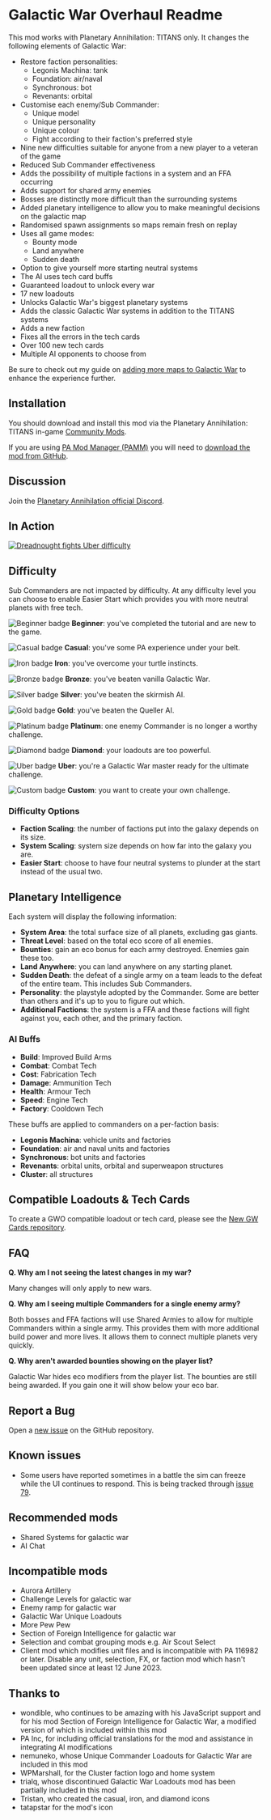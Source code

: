 # Galactic War Overhaul Readme

This mod works with Planetary Annihilation: TITANS only. It changes the following elements of Galactic War:

- Restore faction personalities:
  - Legonis Machina: tank
  - Foundation: air/naval
  - Synchronous: bot
  - Revenants: orbital
- Customise each enemy/Sub Commander:
  - Unique model
  - Unique personality
  - Unique colour
  - Fight according to their faction's preferred style
- Nine new difficulties suitable for anyone from a new player to a veteran of the game
- Reduced Sub Commander effectiveness
- Adds the possibility of multiple factions in a system and an FFA occurring
- Adds support for shared army enemies
- Bosses are distinctly more difficult than the surrounding systems
- Added planetary intelligence to allow you to make meaningful decisions on the galactic map
- Randomised spawn assignments so maps remain fresh on replay
- Uses all game modes:
  - Bounty mode
  - Land anywhere
  - Sudden death
- Option to give yourself more starting neutral systems
- The AI uses tech card buffs
- Guaranteed loadout to unlock every war
- 17 new loadouts
- Unlocks Galactic War's biggest planetary systems
- Adds the classic Galactic War systems in addition to the TITANS systems
- Adds a new faction
- Fixes all the errors in the tech cards
- Over 100 new tech cards
- Multiple AI opponents to choose from

Be sure to check out my guide on [adding more maps to Galactic War](https://planetaryannihilation.com/guides/galactic-war-difficulty-and-adding-more-maps/) to enhance the experience further.

## Installation

You should download and install this mod via the Planetary Annihilation: TITANS in-game [Community Mods](https://steamcommunity.com/sharedfiles/filedetails/?id=1417396826).

If you are using [PA Mod Manager (PAMM)](https://steamcommunity.com/sharedfiles/filedetails/?id=2631864717) you will need to [download the mod from GitHub](https://github.com/Quitch/GW-AI-Overhaul/releases/latest).

## Discussion

Join the [Planetary Annihilation official Discord](https://discord.gg/pa).

## In Action

[![Dreadnought fights Uber difficulty](https://i3.ytimg.com/vi/0S9D-8toEo4/hqdefault.jpg)](https://www.youtube.com/watch?v=0S9D-8toEo4&list=PLQJ47Ozz5Z8cVOG_LodEWRHtHcFSKBA3e)

## Difficulty

Sub Commanders are not impacted by difficulty. At any difficulty level you can choose to enable Easier Start which provides you with more neutral planets with free tech.

![Beginner badge](./ui/mods/com.pa.quitch.gwaioverhaul/shared/img/-1_beginner.png) **Beginner**: you've completed the tutorial and are new to the game.

![Casual badge](./ui/mods/com.pa.quitch.gwaioverhaul/shared/img/0_casual.png) **Casual**: you've some PA experience under your belt.

![Iron badge](./ui/mods/com.pa.quitch.gwaioverhaul/shared/img/1_iron.png) **Iron**: you've overcome your turtle instincts.

![Bronze badge](./ui/mods/com.pa.quitch.gwaioverhaul/shared/img/2_bronze.png) **Bronze**: you've beaten vanilla Galactic War.

![Silver badge](./ui/mods/com.pa.quitch.gwaioverhaul/shared/img/3_silver.png) **Silver**: you've beaten the skirmish AI.

![Gold badge](./ui/mods/com.pa.quitch.gwaioverhaul/shared/img/4_gold.png) **Gold**: you've beaten the Queller AI.

![Platinum badge](./ui/mods/com.pa.quitch.gwaioverhaul/shared/img/5_platinum.png) **Platinum**: one enemy Commander is no longer a worthy challenge.

![Diamond badge](./ui/mods/com.pa.quitch.gwaioverhaul/shared/img/6_diamond.png) **Diamond**: your loadouts are too powerful.

![Uber badge](./ui/mods/com.pa.quitch.gwaioverhaul/shared/img/7_uber.png) **Uber**: you're a Galactic War master ready for the ultimate challenge.

![Custom badge](./ui/mods/com.pa.quitch.gwaioverhaul/shared/img/8_custom.png) **Custom**: you want to create your own challenge.

### Difficulty Options

- **Faction Scaling**: the number of factions put into the galaxy depends on its size.
- **System Scaling**: system size depends on how far into the galaxy you are.
- **Easier Start**: choose to have four neutral systems to plunder at the start instead of the usual two.

## Planetary Intelligence

Each system will display the following information:

- **System Area**: the total surface size of all planets, excluding gas giants.
- **Threat Level**: based on the total eco score of all enemies.
- **Bounties**: gain an eco bonus for each army destroyed. Enemies gain these too.
- **Land Anywhere**: you can land anywhere on any starting planet.
- **Sudden Death**: the defeat of a single army on a team leads to the defeat of the entire team. This includes Sub Commanders.
- **Personality**: the playstyle adopted by the Commander. Some are better than others and it's up to you to figure out which.
- **Additional Factions**: the system is a FFA and these factions will fight against you, each other, and the primary faction.

### AI Buffs

- **Build**: Improved Build Arms
- **Combat**: Combat Tech
- **Cost**: Fabrication Tech
- **Damage**: Ammunition Tech
- **Health**: Armour Tech
- **Speed**: Engine Tech
- **Factory**: Cooldown Tech

These buffs are applied to commanders on a per-faction basis:

- **Legonis Machina**: vehicle units and factories
- **Foundation**: air and naval units and factories
- **Synchronous**: bot units and factories
- **Revenants**: orbital units, orbital and superweapon structures
- **Cluster**: all structures

## Compatible Loadouts & Tech Cards

To create a GWO compatible loadout or tech card, please see the [New GW Cards repository](https://github.com/Quitch/New-GW-Cards/).

## FAQ

**Q. Why am I not seeing the latest changes in my war?**

Many changes will only apply to new wars.

**Q. Why am I seeing multiple Commanders for a single enemy army?**

Both bosses and FFA factions will use Shared Armies to allow for multiple Commanders within a single army. This provides them with more additional build power and more lives. It allows them to connect multiple planets very quickly.

**Q. Why aren't awarded bounties showing on the player list?**

Galactic War hides eco modifiers from the player list. The bounties are still being awarded. If you gain one it will show below your eco bar.

## Report a Bug

Open a [new issue](https://github.com/Quitch/GW-AI-Overhaul/issues) on the GitHub repository.

## Known issues

- Some users have reported sometimes in a battle the sim can freeze while the UI continues to respond. This is being tracked through [issue 79](https://github.com/Quitch/GW-AI-Overhaul/issues/79).

## Recommended mods

- Shared Systems for galactic war
- AI Chat

## Incompatible mods

- Aurora Artillery
- Challenge Levels for galactic war
- Enemy ramp for galactic war
- Galactic War Unique Loadouts
- More Pew Pew
- Section of Foreign Intelligence for galactic war
- Selection and combat grouping mods e.g. Air Scout Select
- Client mod which modifies unit files and is incompatible with PA 116982 or later. Disable any unit, selection, FX, or faction mod which hasn't been updated since at least 12 June 2023.

## Thanks to

- wondible, who continues to be amazing with his JavaScript support and for his mod Section of Foreign Intelligence for Galactic War, a modified version of which is included within this mod
- PA Inc, for including official translations for the mod and assistance in integrating AI modifications
- nemuneko, whose Unique Commander Loadouts for Galactic War are included in this mod
- WPMarshall, for the Cluster faction logo and home system
- trialq, whose discontinued Galactic War Loadouts mod has been partially included in this mod
- Tristan, who created the casual, iron, and diamond icons
- tatapstar for the mod's icon
